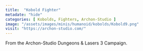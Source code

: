 ```yaml
---
title:  "Kobold Fighter"
metadate: "hide"
categories: [ Kobolds, Fighters, Archon-Studio ]
image: "/assets/images/minis/humanoid/kobolds/Kobold9.png"
visit: "https://archon-studio.com/"
---
```

From the Archon-Studio Dungeons & Lasers 3 Campaign.
